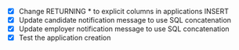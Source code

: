 - [x] Change RETURNING * to explicit columns in applications INSERT
- [x] Update candidate notification message to use SQL concatenation
- [x] Update employer notification message to use SQL concatenation
- [x] Test the application creation
